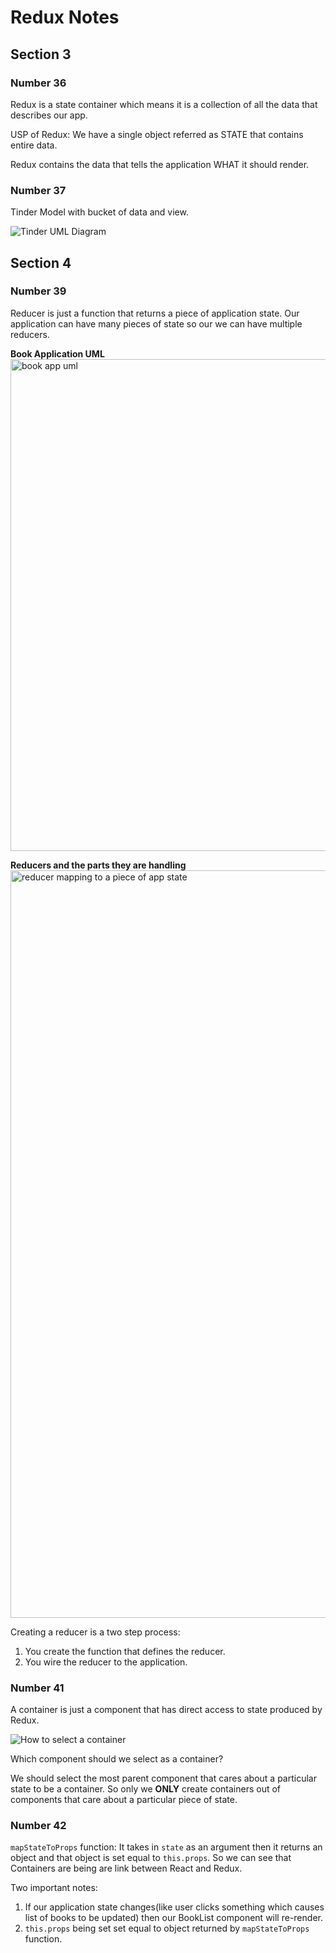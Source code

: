 # Redux Notes

## Section 3

### Number 36
Redux is a state container which means it is a collection of all the data that describes our app.

USP of Redux: We have a single object referred as STATE that contains entire data.

Redux contains the data that tells the application WHAT it should render.

### Number 37
Tinder Model with bucket of data and view.

![Tinder UML Diagram](https://user-images.githubusercontent.com/13077629/43487892-faddd8bc-94e5-11e8-9089-cd0b0445c5bb.png)

## Section 4

### Number 39
Reducer is just a function that returns a piece of application state. Our application can have many pieces of state so our we can have multiple reducers.

**Book Application UML**
<img width="787" alt="book app uml" src="https://user-images.githubusercontent.com/13077629/43488380-8bd8b71e-94e7-11e8-8094-6e25be7d397b.png">

**Reducers and the parts they are handling** 
<img width="1196" alt="reducer mapping to a piece of app state" src="https://user-images.githubusercontent.com/13077629/43488350-74c4296e-94e7-11e8-9f6b-a181ffa47c4f.png">

Creating a reducer is a two step process:
1. You create the function that defines the reducer.
2. You wire the reducer to the application.

### Number 41
A container is just a component that has direct access to state produced by Redux.

![How to select a container](https://user-images.githubusercontent.com/13077629/43488930-44f3c2c4-94e9-11e8-9172-1b6c0be68ab6.png)

Which component should we select as a container?

We should select the most parent component that cares about a particular state to be a container. So only we **ONLY** create containers out of components that care about a particular piece of state. 

### Number 42
`mapStateToProps` function: It takes in `state` as an argument then it returns an object and that object is set equal to `this.props`. So we can see that Containers are being are link between React and Redux.

Two important notes:
1. If our application state  changes(like user clicks something which causes list of books to be updated) then our BookList component will re-render.
2. `this.props` being set set equal to object returned by `mapStateToProps` function.
